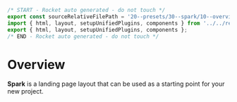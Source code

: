 ```js server
/* START - Rocket auto generated - do not touch */
export const sourceRelativeFilePath = '20--presets/30--spark/10--overview.rocket.md';
import { html, layout, setupUnifiedPlugins, components } from '../../recursive.data.js';
export { html, layout, setupUnifiedPlugins, components };
/* END - Rocket auto generated - do not touch */
```

# Overview

**Spark** is a landing page layout that can be used as a starting point for your new project.
